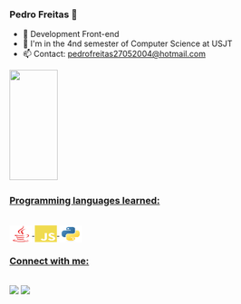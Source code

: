 ### Pedro Freitas 👋


- 🔭 Development Front-end
- 🌱 I'm in the 4nd semester of Computer Science at USJT
- 📫 Contact: pedrofreitas27052004@hotmail.com

<div align="left">
  <a href="https://github.com/phfreitas27">
   <img width="41%" height="195px" src="https://github-readme-stats.vercel.app/api/top-langs/?username=phfreitas27&layout=compact&hide_border=true&title_color=4169E1&text_color=4169E1&bg_color=B0C4DE" />
</div>
  
  ### Programming languages learned:
  
<div style="display: inline_block"><br>
  <img align="center" alt="Pedro-Java" height="30" width="40" src="https://raw.githubusercontent.com/devicons/devicon/master/icons/java/java-plain.svg">
  <img align="center" alt="Pedro-Js" height="30" width="40" src="https://raw.githubusercontent.com/devicons/devicon/master/icons/javascript/javascript-plain.svg">
  <img align="center" alt="Pedro-Python" height="30" width="40" src="https://raw.githubusercontent.com/devicons/devicon/master/icons/python/python-original.svg">
</div>
  
  ### Connect with me:
  
<div style="display: inline_block"><br>
 <a href="https://www.instagram.com/pedrofreitas77/" target="_blank"><img src="https://img.shields.io/badge/-Instagram-%23E4405F?style=for-the-badge&logo=instagram&logoColor=black" target="_blank"></a>
<a href="https://www.linkedin.com/in/pedrofreitas77/" target="_blank"><img src="https://img.shields.io/badge/-LinkedIn-%230077B5?style=for-the-badge&logo=linkedin&logoColor=black" target="_blank"></a>
</div>
